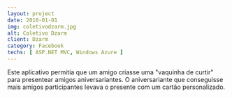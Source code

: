 ```yaml
---
layout: project
date: 2010-01-01
img: coletivodzarm.jpg
alt: Coletivo Dzarm
client: Dzarm
category: Facebook
techs: [ ASP.NET MVC, Windows Azure ]
---
```


Este aplicativo permitia que um amigo criasse uma "vaquinha de curtir" para presentear amigos aniversariantes. 
O aniversariante que conseguisse mais amigos participantes levava o presente com um cartão personalizado.